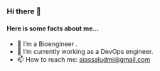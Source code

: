 ### Hi there 👋
#### Here is some facts about me...
- 🔭 I’m a Bioengineer .
- 🌱 I’m currently working as a DevOps engineer.
- 📫 How to reach me: aiassaludmi@gmail.com

